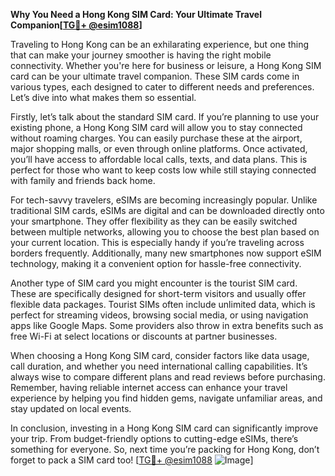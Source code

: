 **Why You Need a Hong Kong SIM Card: Your Ultimate Travel Companion[[TG💪+ @esim1088](https://t.me/s/esim1088)]**

Traveling to Hong Kong can be an exhilarating experience, but one thing that can make your journey smoother is having the right mobile connectivity. Whether you're here for business or leisure, a Hong Kong SIM card can be your ultimate travel companion. These SIM cards come in various types, each designed to cater to different needs and preferences. Let’s dive into what makes them so essential.

Firstly, let’s talk about the standard SIM card. If you’re planning to use your existing phone, a Hong Kong SIM card will allow you to stay connected without roaming charges. You can easily purchase these at the airport, major shopping malls, or even through online platforms. Once activated, you’ll have access to affordable local calls, texts, and data plans. This is perfect for those who want to keep costs low while still staying connected with family and friends back home.

For tech-savvy travelers, eSIMs are becoming increasingly popular. Unlike traditional SIM cards, eSIMs are digital and can be downloaded directly onto your smartphone. They offer flexibility as they can be easily switched between multiple networks, allowing you to choose the best plan based on your current location. This is especially handy if you’re traveling across borders frequently. Additionally, many new smartphones now support eSIM technology, making it a convenient option for hassle-free connectivity.

Another type of SIM card you might encounter is the tourist SIM card. These are specifically designed for short-term visitors and usually offer flexible data packages. Tourist SIMs often include unlimited data, which is perfect for streaming videos, browsing social media, or using navigation apps like Google Maps. Some providers also throw in extra benefits such as free Wi-Fi at select locations or discounts at partner businesses.

When choosing a Hong Kong SIM card, consider factors like data usage, call duration, and whether you need international calling capabilities. It’s always wise to compare different plans and read reviews before purchasing. Remember, having reliable internet access can enhance your travel experience by helping you find hidden gems, navigate unfamiliar areas, and stay updated on local events.

In conclusion, investing in a Hong Kong SIM card can significantly improve your trip. From budget-friendly options to cutting-edge eSIMs, there’s something for everyone. So, next time you’re packing for Hong Kong, don’t forget to pack a SIM card too! [[TG💪+ @esim1088](https://t.me/s/esim1088) ![Image](https://i.postimg.cc/Y0z9fWf4/image.png)]